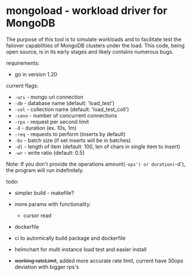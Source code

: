 # mongoload - workload driver for MongoDB 


The purpose of this tool is to simulate workloads and to facilitate test the failover capabilities of MongoDB clusters under the load. This code, being open source, is in its early stages and likely contains numerous bugs.

requirements:
* go in version 1.20 

current flags:

* `-uri` - mongo uri connection
* `-db` - database name (default: 'load_test')
* `-col` - collection name (default: 'load_test_coll')
* `-conn` - number of concurrent connections
* `-rps` - request per second limit
* `-d` - duration (ex. 10s, 1m) 
* `-req` - requests to perform (inserts by default)
* `-bs` - batch size (if set inserts will be in batches)
* `-dl` - length of item (default: 100, len of chars in single item to insert)
* `-wr` - write ratio (default: 0.5)

Note:
If you don't provide the operations amount(`-ops') or duration(`-d`), the program will run indefinitely.


todo:
* simpler build - makefile?
* more params with functionality:
    * cursor read

* dockerfile
* ci to automically build package and dockerfile

* helmchart for multi instance load test and easier install

* ~~working rateLimit~~, added more accurate rate limit, current have 30ops deviation with bigger rps's
